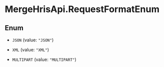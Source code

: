 # MergeHrisApi.RequestFormatEnum

## Enum


* `JSON` (value: `"JSON"`)

* `XML` (value: `"XML"`)

* `MULTIPART` (value: `"MULTIPART"`)


